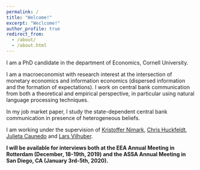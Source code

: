 ```yaml
---
permalink: /
title: "Welcome!"
excerpt: "Weclcome!"
author_profile: true
redirect_from: 
  - /about/
  - /about.html
---
```


I am a PhD candidate in the department of Economics, Cornell University. 

I am a macroeconomist with research interest at the intersection of monetary economics and information economics (dispersed information and the formation of expectations). I work on central bank communication from both a theoretical and empirical perspective, in particular using natural language processing techniques. 

In my job market paper, I study the state-dependent central bank communication in presence of heterogeneous beliefs. 

I am working under the supervision of [Kristoffer Nimark](http://www.kris-nimark.net/), [Chris Huckfeldt](https://huckfeldt.economics.cornell.edu/), [Julieta Caunedo](https://www.julietacaunedo.com/) and [Lars Vilhuber](https://www.ilr.cornell.edu/people/lars-vilhuber). 

**I will be available for interviews both at the EEA Annual Meeting in Rotterdam (December, 18-19th, 2019) and the ASSA Annual Meeting in San Diego, CA (January 3rd-5th, 2020).**


